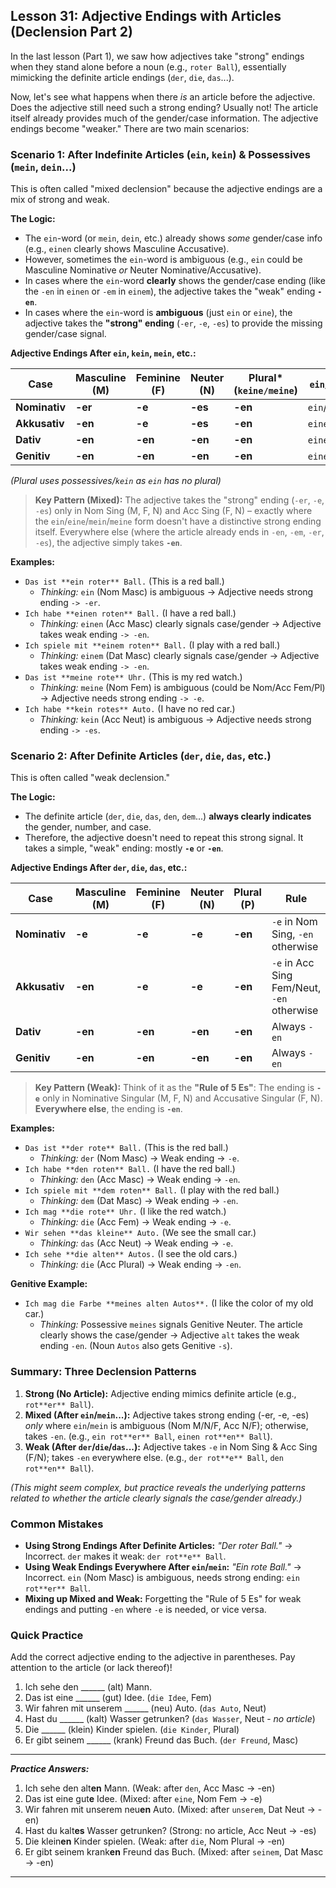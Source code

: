 ## Lesson 31: Adjective Endings with Articles (Declension Part 2)

In the last lesson (Part 1), we saw how adjectives take "strong" endings when they stand alone before a noun (e.g., `roter Ball`), essentially mimicking the definite article endings (`der`, `die`, `das`...).

Now, let's see what happens when there *is* an article before the adjective. Does the adjective still need such a strong ending? Usually not! The article itself already provides much of the gender/case information. The adjective endings become "weaker." There are two main scenarios:

### Scenario 1: After Indefinite Articles (`ein`, `kein`) & Possessives (`mein`, `dein`...)

This is often called "mixed declension" because the adjective endings are a mix of strong and weak.

**The Logic:**
*   The `ein`-word (or `mein`, `dein`, etc.) already shows *some* gender/case info (e.g., `einen` clearly shows Masculine Accusative).
*   However, sometimes the `ein`-word is ambiguous (e.g., `ein` could be Masculine Nominative *or* Neuter Nominative/Accusative).
*   In cases where the `ein`-word **clearly** shows the gender/case ending (like the `-en` in `einen` or `-em` in `einem`), the adjective takes the "weak" ending **`-en`**.
*   In cases where the `ein`-word is **ambiguous** (just `ein` or `eine`), the adjective takes the **"strong" ending** (`-er`, `-e`, `-es`) to provide the missing gender/case signal.

**Adjective Endings After `ein`, `kein`, `mein`, etc.:**

| Case        | Masculine (M) | Feminine (F) | Neuter (N) | Plural* (`keine/meine`) | `ein`/`mein` form Reminder |
|-------------|---------------|--------------|------------|-------------------------|---------------------------|
| **Nominativ**| **-er**       | **-e**       | **-es**    | **-en**                 | `ein`/`meine`/`ein`/`meine` |
| **Akkusativ**| **-en**       | **-e**       | **-es**    | **-en**                 | `einen`/`meine`/`ein`/`meine` |
| **Dativ**    | **-en**       | **-en**      | **-en**    | **-en**                 | `einem`/`einer`/`einem`/`meinen` |
| **Genitiv**  | **-en**       | **-en**      | **-en**    | **-en**                 | `eines`/`einer`/`eines`/`meiner` |

*(Plural uses possessives/`kein` as `ein` has no plural)*

> **Key Pattern (Mixed):** The adjective takes the "strong" ending (`-er`, `-e`, `-es`) only in Nom Sing (M, F, N) and Acc Sing (F, N) – exactly where the `ein`/`eine`/`mein`/`meine` form doesn't have a distinctive strong ending itself. Everywhere else (where the article already ends in `-en`, `-em`, `-er`, `-es`), the adjective simply takes **`-en`**.

**Examples:**

*   `Das ist **ein roter** Ball.` (This is a red ball.)
    *   *Thinking:* `ein` (Nom Masc) is ambiguous -> Adjective needs strong ending `-> -er`.
*   `Ich habe **einen roten** Ball.` (I have a red ball.)
    *   *Thinking:* `einen` (Acc Masc) clearly signals case/gender -> Adjective takes weak ending `-> -en`.
*   `Ich spiele mit **einem roten** Ball.` (I play with a red ball.)
    *   *Thinking:* `einem` (Dat Masc) clearly signals case/gender -> Adjective takes weak ending `-> -en`.
*   `Das ist **meine rote** Uhr.` (This is my red watch.)
    *   *Thinking:* `meine` (Nom Fem) is ambiguous (could be Nom/Acc Fem/Pl) -> Adjective needs strong ending `-> -e`.
*   `Ich habe **kein rotes** Auto.` (I have no red car.)
    *   *Thinking:* `kein` (Acc Neut) is ambiguous -> Adjective needs strong ending `-> -es`.

### Scenario 2: After Definite Articles (`der`, `die`, `das`, etc.)

This is often called "weak declension."

**The Logic:**
*   The definite article (`der`, `die`, `das`, `den`, `dem`...) **always clearly indicates** the gender, number, and case.
*   Therefore, the adjective doesn't need to repeat this strong signal. It takes a simple, "weak" ending: mostly **`-e`** or **`-en`**.

**Adjective Endings After `der`, `die`, `das`, etc.:**

| Case        | Masculine (M) | Feminine (F) | Neuter (N) | Plural (P) | Rule                                     |
|-------------|---------------|--------------|------------|------------|------------------------------------------|
| **Nominativ**| **-e**        | **-e**       | **-e**     | **-en**    | `-e` in Nom Sing, `-en` otherwise        |
| **Akkusativ**| **-en**       | **-e**       | **-e**     | **-en**    | `-e` in Acc Sing Fem/Neut, `-en` otherwise |
| **Dativ**    | **-en**       | **-en**      | **-en**    | **-en**    | Always `-en`                             |
| **Genitiv**  | **-en**       | **-en**      | **-en**    | **-en**    | Always `-en`                             |

> **Key Pattern (Weak):** Think of it as the **"Rule of 5 Es"**: The ending is **`-e`** only in Nominative Singular (M, F, N) and Accusative Singular (F, N). **Everywhere else**, the ending is **`-en`**.

**Examples:**

*   `Das ist **der rote** Ball.` (This is the red ball.)
    *   *Thinking:* `der` (Nom Masc) -> Weak ending -> `-e`.
*   `Ich habe **den roten** Ball.` (I have the red ball.)
    *   *Thinking:* `den` (Acc Masc) -> Weak ending -> `-en`.
*   `Ich spiele mit **dem roten** Ball.` (I play with the red ball.)
    *   *Thinking:* `dem` (Dat Masc) -> Weak ending -> `-en`.
*   `Ich mag **die rote** Uhr.` (I like the red watch.)
    *   *Thinking:* `die` (Acc Fem) -> Weak ending -> `-e`.
*   `Wir sehen **das kleine** Auto.` (We see the small car.)
    *   *Thinking:* `das` (Acc Neut) -> Weak ending -> `-e`.
*   `Ich sehe **die alten** Autos.` (I see the old cars.)
    *   *Thinking:* `die` (Acc Plural) -> Weak ending -> `-en`.

**Genitive Example:**

*   `Ich mag die Farbe **meines alten Autos**.` (I like the color of my old car.)
    *   *Thinking:* Possessive `meines` signals Genitive Neuter. The article clearly shows the case/gender -> Adjective `alt` takes the weak ending `-en`. (Noun `Autos` also gets Genitive `-s`).

### Summary: Three Declension Patterns

1.  **Strong (No Article):** Adjective ending mimics definite article (e.g., `rot**er** Ball`).
2.  **Mixed (After `ein`/`mein`...):** Adjective takes strong ending (-er, -e, -es) *only* where `ein`/`mein` is ambiguous (Nom M/N/F, Acc N/F); otherwise, takes `-en`. (e.g., `ein rot**er** Ball`, `einen rot**en** Ball`).
3.  **Weak (After `der`/`die`/`das`...):** Adjective takes `-e` in Nom Sing & Acc Sing (F/N); takes `-en` everywhere else. (e.g., `der rot**e** Ball`, `den rot**en** Ball`).

*(This might seem complex, but practice reveals the underlying patterns related to whether the article clearly signals the case/gender already.)*

### Common Mistakes

*   **Using Strong Endings After Definite Articles:** *"Der roter Ball."* -> Incorrect. `der` makes it weak: `der rot**e** Ball`.
*   **Using Weak Endings Everywhere After `ein`/`mein`:** *"Ein rote Ball."* -> Incorrect. `ein` (Nom Masc) is ambiguous, needs strong ending: `ein rot**er** Ball`.
*   **Mixing up Mixed and Weak:** Forgetting the "Rule of 5 Es" for weak endings and putting `-en` where `-e` is needed, or vice versa.

### Quick Practice

Add the correct adjective ending to the adjective in parentheses. Pay attention to the article (or lack thereof)!

1.  Ich sehe den ______ (alt) Mann.
2.  Das ist eine ______ (gut) Idee. (`die Idee`, Fem)
3.  Wir fahren mit unserem ______ (neu) Auto. (`das Auto`, Neut)
4.  Hast du ______ (kalt) Wasser getrunken? (`das Wasser`, Neut - *no article*)
5.  Die ______ (klein) Kinder spielen. (`die Kinder`, Plural)
6.  Er gibt seinem ______ (krank) Freund das Buch. (`der Freund`, Masc)

---
***Practice Answers:***

1.  Ich sehe den alt**en** Mann. (Weak: after `den`, Acc Masc -> -en)
2.  Das ist eine gut**e** Idee. (Mixed: after `eine`, Nom Fem -> -e)
3.  Wir fahren mit unserem neu**en** Auto. (Mixed: after `unserem`, Dat Neut -> -en)
4.  Hast du kalt**es** Wasser getrunken? (Strong: no article, Acc Neut -> -es)
5.  Die klein**en** Kinder spielen. (Weak: after `die`, Nom Plural -> -en)
6.  Er gibt seinem krank**en** Freund das Buch. (Mixed: after `seinem`, Dat Masc -> -en)

---
